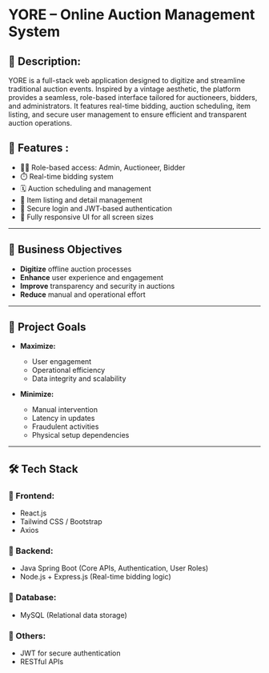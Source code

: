 # YORE – Online Auction Management System

## 📌 Description:

  YORE is a full-stack web application designed to digitize and streamline traditional auction events. Inspired by a vintage aesthetic, the platform provides a seamless, role-based interface tailored for auctioneers, bidders, and administrators. It features real-time bidding, auction scheduling, item listing, and secure user management to ensure efficient and transparent auction operations.

## 📌 Features :

- 🧑‍⚖️ Role-based access: Admin, Auctioneer, Bidder
- ⏱️ Real-time bidding system
- 🗓️ Auction scheduling and management
- 🧾 Item listing and detail management
- 🔐 Secure login and JWT-based authentication
- 📱 Fully responsive UI for all screen sizes

---

## 🎯 Business Objectives

- **Digitize** offline auction processes
- **Enhance** user experience and engagement
- **Improve** transparency and security in auctions
- **Reduce** manual and operational effort

---

## 🚀 Project Goals

- **Maximize:**  
  - User engagement  
  - Operational efficiency  
  - Data integrity and scalability  

- **Minimize:**  
  - Manual intervention  
  - Latency in updates  
  - Fraudulent activities  
  - Physical setup dependencies

---

## 🛠️ Tech Stack

### 🔹 Frontend:
- React.js
- Tailwind CSS / Bootstrap
- Axios

### 🔹 Backend:
- Java Spring Boot (Core APIs, Authentication, User Roles)
- Node.js + Express.js (Real-time bidding logic)

### 🔹 Database:
- MySQL (Relational data storage)

### 🔹 Others:
- JWT for secure authentication
- RESTful APIs


